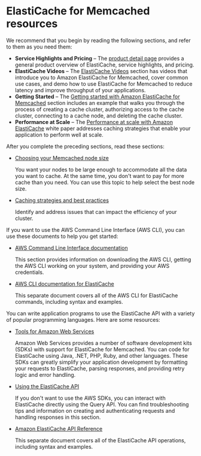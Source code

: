 # ElastiCache for Memcached resources<a name="WhatIs.FirstTimeUser"></a>

We recommend that you begin by reading the following sections, and refer to them as you need them:
+ **Service Highlights and Pricing** – The [product detail page](https://aws.amazon.com/elasticache/) provides a general product overview of ElastiCache, service highlights, and pricing\.
+ **ElastiCache Videos** – The [ElastiCache Videos](Tutorials.md#tutorial-videos) section has videos that introduce you to Amazon ElastiCache for Memcached, cover common use cases, and demo how to use ElastiCache for Memcached to reduce latency and improve throughput of your applications\.
+ **Getting Started** – The [Getting started with Amazon ElastiCache for Memcached](GettingStarted.md) section includes an example that walks you through the process of creating a cache cluster, authorizing access to the cache cluster, connecting to a cache node, and deleting the cache cluster\.
+ **Performance at Scale** – The [Performance at scale with Amazon ElastiCache](https://d0.awsstatic.com/whitepapers/performance-at-scale-with-amazon-elasticache.pdf) white paper addresses caching strategies that enable your application to perform well at scale\.

After you complete the preceding sections, read these sections:
+ [Choosing your Memcached node size](nodes-select-size.md#CacheNodes.SelectSize)

  You want your nodes to be large enough to accommodate all the data you want to cache\. At the same time, you don't want to pay for more cache than you need\. You can use this topic to help select the best node size\.
+ [Caching strategies and best practices](BestPractices.md)

  Identify and address issues that can impact the efficiency of your cluster\.

If you want to use the AWS Command Line Interface \(AWS CLI\), you can use these documents to help you get started:
+ [AWS Command Line Interface documentation](https://docs.aws.amazon.com/cli/)

  This section provides information on downloading the AWS CLI, getting the AWS CLI working on your system, and providing your AWS credentials\.
+ [AWS CLI documentation for ElastiCache](https://docs.aws.amazon.com/cli/latest/reference/elasticache/index.html)

  This separate document covers all of the AWS CLI for ElastiCache commands, including syntax and examples\.

You can write application programs to use the ElastiCache API with a variety of popular programming languages\. Here are some resources:
+ [Tools for Amazon Web Services](https://aws.amazon.com/tools/)

  Amazon Web Services provides a number of software development kits \(SDKs\) with support for ElastiCache for Memcached\. You can code for ElastiCache using Java, \.NET, PHP, Ruby, and other languages\. These SDKs can greatly simplify your application development by formatting your requests to ElastiCache, parsing responses, and providing retry logic and error handling\. 
+ [Using the ElastiCache API](ProgrammingGuide.md)

  If you don't want to use the AWS SDKs, you can interact with ElastiCache directly using the Query API\. You can find troubleshooting tips and information on creating and authenticating requests and handling responses in this section\. 
+ [Amazon ElastiCache API Reference](https://docs.aws.amazon.com/AmazonElastiCache/latest/APIReference/)

  This separate document covers all of the ElastiCache API operations, including syntax and examples\.